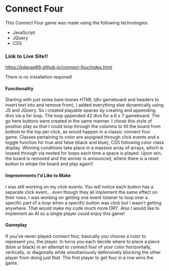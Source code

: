 # Connect Four

This Connect Four game was made using the following technologies
  * JavaScript
  * JQuery
  * CSS

### Link to Live Site!!
https://kdanae89.github.io/connect-four/index.html

There is no installation required!

#### Functionality

Starting with just some bare-bones HTML (div gameboard and headers to insert text into and remove from), I added everything else dynamically using JS and JQuery. So i created playable spaces by creating and appending divs via a for loop. The loop appended 42 divs for a 6 x 7 gameboard. The go here buttons were created in the same manner. I chose this style of position play so that I could loop through the columns to fill the board from bottom to the top per click, as would happen in a classic connect four game. Classes pertaining to color are assigned through click events and a toggle function for true and false (black and blue), CSS following color class display. Winning conditions take place in a massive array of arrays, which is looped through via nested for loops each time a space is played. Upon win, the board is removed and the winner is announced, where there is a reset button to whipe the board and play again!!

#### Improvements I'd Like to Make

I was still working on my click events. You will notice each button has a separate click event... even though they all implement the same effect on their rows. I was working on getting one event listener to loop over a specific part of a loop when a specific button was click but I wasn't getting anywhere. That would make my code much more DRY. Also I would like to implement an AI so a single player could enjoy this game!

#### Gameplay

If you've never played connect four, basically you choose a color to represent you, the player. In turns you each decide where to place a piece (blue or black) in an attempt to connect four of your color horizontally, vertically, or diagonally while simultaniously defensively blocking the other player from doing just that. The first player to get four in a row wins the game.

